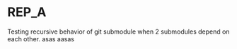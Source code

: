 # REP_A
Testing recursive behavior of git submodule when 2 submodules depend on each other.
asas
aasas
